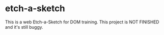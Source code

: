 # etch-a-sketch
This is a web Etch-a-Sketch for DOM training.
This project is NOT FINISHED and it's still buggy.